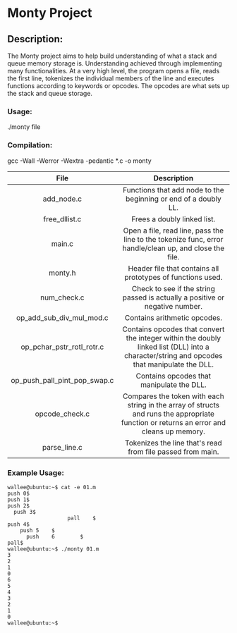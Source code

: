 # Monty Project
## Description:
The Monty project aims to help build understanding of what a stack and queue memory storage is. Understanding achieved through implementing many functionalities.
At a very high level, the program opens a file, reads the first line, tokenizes the individual members of the line and executes functions according to keywords or opcodes. The opcodes are what sets up the stack and queue storage.
### Usage:
./monty file

### Compilation:
gcc -Wall -Werror -Wextra -pedantic *.c -o monty

|                  File                                    |                     Description                     |
| :-----------------------------------------: |  :-----------------------------------------------:  |
| add_node.c        |  Functions that add node to the beginning or end of a doubly LL.  |
| free_dllist.c     |  Frees a doubly linked list.  |
| main.c            |  Open a file, read line, pass the line to the tokenize func, error handle/clean up, and close the file.  |
| monty.h           |  Header file that contains all prototypes of functions used.  |
| num_check.c       |  Check to see if the string passed is actually a positive or negative number.  |
| op_add_sub_div_mul_mod.c  |  Contains arithmetic opcodes.  |
| op_pchar_pstr_rotl_rotr.c    |  Contains opcodes that convert the integer within the doubly linked list (DLL) into a character/string and opcodes that manipulate the DLL.  |
| op_push_pall_pint_pop_swap.c |  Contains opcodes that manipulate the DLL.  |
| opcode_check.c    |  Compares the token with each string in the array of structs and runs the appropriate function or returns an error and cleans up memory.  |
| parse_line.c      |  Tokenizes the line that's read from file passed from main.  |

### Example Usage:
```
wallee@ubuntu:~$ cat -e 01.m 
push 0$
push 1$
push 2$
  push 3$
                   pall    $
push 4$
    push 5    $
      push    6        $
pall$
wallee@ubuntu:~$ ./monty 01.m
3
2
1
0
6
5
4
3
2
1
0
wallee@ubuntu:~$ 
```
